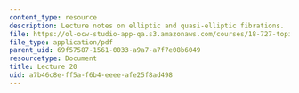 ```yaml
---
content_type: resource
description: Lecture notes on elliptic and quasi-elliptic fibrations.
file: https://ol-ocw-studio-app-qa.s3.amazonaws.com/courses/18-727-topics-in-algebraic-geometry-algebraic-surfaces-spring-2008/a7b46c8eff5af6b4eeeeafe25f8ad498_lect20.pdf
file_type: application/pdf
parent_uid: 69f57587-1561-0033-a9a7-a7f7e08b6049
resourcetype: Document
title: Lecture 20
uid: a7b46c8e-ff5a-f6b4-eeee-afe25f8ad498
---
```

